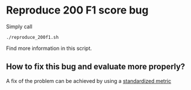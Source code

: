 # Reproduce 200 F1 score bug 

Simply call

```
./reproduce_200f1.sh
```

Find more information in this script.

## How to fix this bug and evaluate more properly?

A fix of the problem can be achieved by using a [standardized metric](https://github.com/flipz357/smatchpp)
